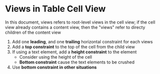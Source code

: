 # Views in Table Cell View

In this document, views refers to root-level views in the cell view; if the cell
view already contains a content view, then the "views" refer to directy children
of the content view

1. Add one **leading**, and one **trailing** horizontal constraint for each
   views
2. Add a **top constraint** to the top of the cell from the child view
3. If using a text element, add a **height constraint** to the element
   - Consider using the height of the cell
   - **Bottom constraint** cause the text elements to be crushed
4. Use **bottom constraint in other situations**
